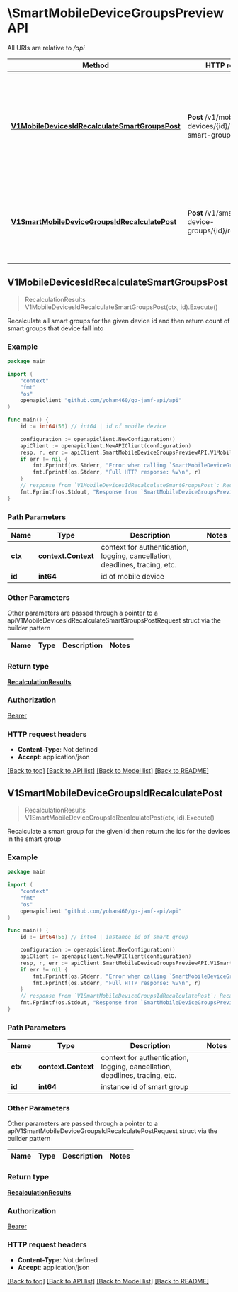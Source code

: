 # \SmartMobileDeviceGroupsPreviewAPI

All URIs are relative to */api*

Method | HTTP request | Description
------------- | ------------- | -------------
[**V1MobileDevicesIdRecalculateSmartGroupsPost**](SmartMobileDeviceGroupsPreviewAPI.md#V1MobileDevicesIdRecalculateSmartGroupsPost) | **Post** /v1/mobile-devices/{id}/recalculate-smart-groups | Recalculate all smart groups for the given device id and then return count of smart groups that device fall into 
[**V1SmartMobileDeviceGroupsIdRecalculatePost**](SmartMobileDeviceGroupsPreviewAPI.md#V1SmartMobileDeviceGroupsIdRecalculatePost) | **Post** /v1/smart-mobile-device-groups/{id}/recalculate | Recalculate a smart group for the given id then return the ids for the devices in the smart group 



## V1MobileDevicesIdRecalculateSmartGroupsPost

> RecalculationResults V1MobileDevicesIdRecalculateSmartGroupsPost(ctx, id).Execute()

Recalculate all smart groups for the given device id and then return count of smart groups that device fall into 



### Example

```go
package main

import (
	"context"
	"fmt"
	"os"
	openapiclient "github.com/yohan460/go-jamf-api/api"
)

func main() {
	id := int64(56) // int64 | id of mobile device

	configuration := openapiclient.NewConfiguration()
	apiClient := openapiclient.NewAPIClient(configuration)
	resp, r, err := apiClient.SmartMobileDeviceGroupsPreviewAPI.V1MobileDevicesIdRecalculateSmartGroupsPost(context.Background(), id).Execute()
	if err != nil {
		fmt.Fprintf(os.Stderr, "Error when calling `SmartMobileDeviceGroupsPreviewAPI.V1MobileDevicesIdRecalculateSmartGroupsPost``: %v\n", err)
		fmt.Fprintf(os.Stderr, "Full HTTP response: %v\n", r)
	}
	// response from `V1MobileDevicesIdRecalculateSmartGroupsPost`: RecalculationResults
	fmt.Fprintf(os.Stdout, "Response from `SmartMobileDeviceGroupsPreviewAPI.V1MobileDevicesIdRecalculateSmartGroupsPost`: %v\n", resp)
}
```

### Path Parameters


Name | Type | Description  | Notes
------------- | ------------- | ------------- | -------------
**ctx** | **context.Context** | context for authentication, logging, cancellation, deadlines, tracing, etc.
**id** | **int64** | id of mobile device | 

### Other Parameters

Other parameters are passed through a pointer to a apiV1MobileDevicesIdRecalculateSmartGroupsPostRequest struct via the builder pattern


Name | Type | Description  | Notes
------------- | ------------- | ------------- | -------------


### Return type

[**RecalculationResults**](RecalculationResults.md)

### Authorization

[Bearer](../README.md#Bearer)

### HTTP request headers

- **Content-Type**: Not defined
- **Accept**: application/json

[[Back to top]](#) [[Back to API list]](../README.md#documentation-for-api-endpoints)
[[Back to Model list]](../README.md#documentation-for-models)
[[Back to README]](../README.md)


## V1SmartMobileDeviceGroupsIdRecalculatePost

> RecalculationResults V1SmartMobileDeviceGroupsIdRecalculatePost(ctx, id).Execute()

Recalculate a smart group for the given id then return the ids for the devices in the smart group 



### Example

```go
package main

import (
	"context"
	"fmt"
	"os"
	openapiclient "github.com/yohan460/go-jamf-api/api"
)

func main() {
	id := int64(56) // int64 | instance id of smart group

	configuration := openapiclient.NewConfiguration()
	apiClient := openapiclient.NewAPIClient(configuration)
	resp, r, err := apiClient.SmartMobileDeviceGroupsPreviewAPI.V1SmartMobileDeviceGroupsIdRecalculatePost(context.Background(), id).Execute()
	if err != nil {
		fmt.Fprintf(os.Stderr, "Error when calling `SmartMobileDeviceGroupsPreviewAPI.V1SmartMobileDeviceGroupsIdRecalculatePost``: %v\n", err)
		fmt.Fprintf(os.Stderr, "Full HTTP response: %v\n", r)
	}
	// response from `V1SmartMobileDeviceGroupsIdRecalculatePost`: RecalculationResults
	fmt.Fprintf(os.Stdout, "Response from `SmartMobileDeviceGroupsPreviewAPI.V1SmartMobileDeviceGroupsIdRecalculatePost`: %v\n", resp)
}
```

### Path Parameters


Name | Type | Description  | Notes
------------- | ------------- | ------------- | -------------
**ctx** | **context.Context** | context for authentication, logging, cancellation, deadlines, tracing, etc.
**id** | **int64** | instance id of smart group | 

### Other Parameters

Other parameters are passed through a pointer to a apiV1SmartMobileDeviceGroupsIdRecalculatePostRequest struct via the builder pattern


Name | Type | Description  | Notes
------------- | ------------- | ------------- | -------------


### Return type

[**RecalculationResults**](RecalculationResults.md)

### Authorization

[Bearer](../README.md#Bearer)

### HTTP request headers

- **Content-Type**: Not defined
- **Accept**: application/json

[[Back to top]](#) [[Back to API list]](../README.md#documentation-for-api-endpoints)
[[Back to Model list]](../README.md#documentation-for-models)
[[Back to README]](../README.md)

